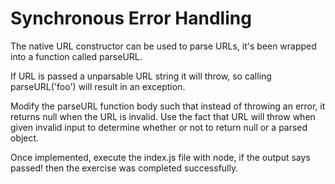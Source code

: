# Synchronous Error Handling

The native URL constructor can be used to parse URLs, it's been wrapped into a function called
parseURL.

If URL is passed a unparsable URL string it will throw, so calling parseURL('foo') will result in an exception.

Modify the parseURL function body such that instead of throwing an error, it returns null when the URL is invalid. Use the fact that URL will throw when given invalid input to determine whether or not to return null or a parsed object.

Once implemented, execute the index.js file with node, if the output says passed! then the exercise was completed successfully.